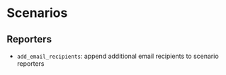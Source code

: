 # Scenarios

## Reporters

* `add_email_recipients`: append additional email recipients to scenario reporters